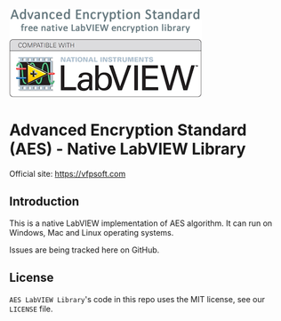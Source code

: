 ![alt tag](https://github.com/IgorTitov/LabVIEW-Advanced-Encryption-Standard/blob/master/Examples/AES_LabVIEW_image.png)

# Advanced Encryption Standard (AES) - Native LabVIEW Library

Official site: https://vfpsoft.com  

## Introduction

This is a native LabVIEW implementation of AES algorithm. It can run on Windows, Mac and Linux operating systems.


Issues are being tracked here on GitHub.

## License

`AES LabVIEW Library`'s code in this repo uses the MIT license, see our `LICENSE` file.

